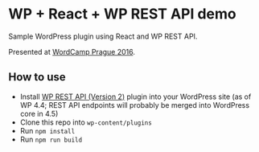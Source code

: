 # WP + React + WP REST API demo

Sample WordPress plugin using React and WP REST API.

Presented at [WordCamp Prague 2016](https://2016.prague.wordcamp.org/).


## How to use

 - Install [WP REST API (Version 2)](https://wordpress.org/plugins/rest-api/) plugin into your WordPress site (as of WP 4.4; REST API endpoints will probably be merged into WordPress core in 4.5)
 - Clone this repo into `wp-content/plugins`
 - Run `npm install`
 - Run `npm run build`

